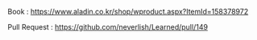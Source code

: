 Book : https://www.aladin.co.kr/shop/wproduct.aspx?ItemId=158378972

Pull Request : https://github.com/neverlish/Learned/pull/149
